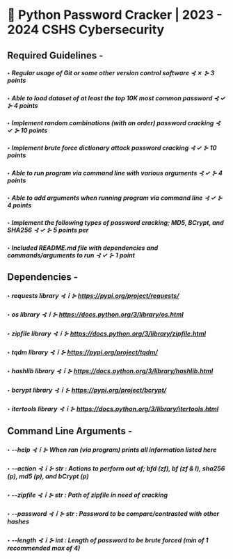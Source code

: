 # 🐍 Python Password Cracker | 2023 - 2024 CSHS Cybersecurity

## Required Guidelines -
##### ‣ Regular usage of Git or some other version control software ⊰ ✗ ⊱ 3 points
##### ‣ Able to load dataset of at least the top 10K most common password ⊰ ✓ ⊱ 4 points
##### ‣ Implement random combinations (with an order) password cracking ⊰ ✓ ⊱ 10 points
##### ‣ Implement brute force dictionary attack password cracking ⊰ ✓ ⊱ 10 points
##### ‣ Able to run program via command line with various arguments ⊰ ✓ ⊱ 4 points
##### ‣ Able to add arguments when running program via command line ⊰ ✓ ⊱ 4 points
##### ‣ Implement the following types of password cracking; MD5, BCrypt, and SHA256 ⊰ ✓ ⊱ 5 points per
##### ‣ Included README.md file with dependencies and commands/arguments to run ⊰ ✓ ⊱ 1 point

## Dependencies -
##### ‣ requests library ⊰ｉ⊱ https://pypi.org/project/requests/
##### ‣ os library ⊰ｉ⊱ https://docs.python.org/3/library/os.html
##### ‣ zipfile library ⊰ｉ⊱ https://docs.python.org/3/library/zipfile.html
##### ‣ tqdm library ⊰ｉ⊱ https://pypi.org/project/tqdm/
##### ‣ hashlib library ⊰ｉ⊱ https://docs.python.org/3/library/hashlib.html
##### ‣ bcrypt library ⊰ｉ⊱ https://pypi.org/project/bcrypt/
##### ‣ itertools library ⊰ｉ⊱ https://docs.python.org/3/library/itertools.html

## Command Line Arguments -
##### ‣ --help ⊰ｉ⊱ When ran (via program) prints all information listed here
##### ‣ --action ⊰ｉ⊱ str : Actions to perform out of; bfd (zf), bf (zf & l), sha256 (p), md5 (p), and bCrypt (p)
##### ‣ --zipfile ⊰ｉ⊱ str : Path of zipfile in need of cracking
##### ‣ --password ⊰ｉ⊱ str : Password to be compare/contrasted with other hashes
##### ‣ --length ⊰ｉ⊱ int : Length of password to be brute forced (min of 1 recommended max of 4)